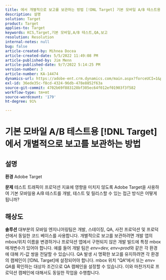 ```yaml
---
title: 에서 개별적으로 보고를 보관하는 방법 [!DNL Target] 기본 모바일 A/B 테스트용
description: 설명
solution: Target
product: Target
applies-to: Target
keywords: KCS,Target,기본 모바일,A/B 테스트,QA,보고
resolution: Resolution
internal-notes: null
bug: false
article-created-by: Mihnea Docea
article-created-date: 5/5/2022 11:49:08 PM
article-published-by: Jim Menn
article-published-date: 9/7/2022 5:14:25 PM
version-number: 3
article-number: KA-14474
dynamics-url: https://adobe-ent.crm.dynamics.com/main.aspx?forceUCI=1&pagetype=entityrecord&etn=knowledgearticle&id=5a7119f3-cdcc-ec11-a7b5-6045bd00dbbc
exl-id: 36ede35c-f8cd-4324-96db-478e8852f63a
source-git-commit: 4702b69f883128bf305ec64f012ef01903f3f582
workflow-type: tm+mt
source-wordcount: '179'
ht-degree: 91%

---
```


# 기본 모바일 A/B 테스트용 [!DNL Target]에서 개별적으로 보고를 보관하는 방법

## 설명


<b>환경</b>
Adobe Target

<b>문제</b>
테스트 트래픽이 프로덕션 지표에 영향을 미치지 않도록 Adobe Target을 사용하여 기본 모바일용 A/B 테스트를 개발, 테스트 및 릴리스할 수 있는 접근 방식은 어떻게 됩니까?


## 해상도


<b>솔루션</b>
대부분의 모바일 엔지니어링팀은 개발, 스테이징, QA, 사전 프로덕션 및 프로덕션에서 동일한 코드 베이스를 사용합니다.
개별적으로 보고를 보관하려면 개발 앱의 mbox/위치 이름을 변경하거나 프로덕션 앱에서 구현되지 않은 개발 빌드에 특정 mbox 매개변수가 있어야 합니다.
예를 들어 개발 팀은 *env=dev, env=prod*와 같은 각 환경에 대해 키-값 쌍을 전달할 수 있습니다.
QA 발생 시 명확한 보고를 유지하려면 각 환경의 캠페인이 [!DNL Target]에 설정되어야 합니다.
mbox 위치 “QA“에서 또는 *env= QA*&#x200B;를 확인하는 대상자 조건으로 QA 캠페인을 설정할 수 있습니다. 이와 마찬가지로 프로덕션 캠페인에 대해서도 동일한 작업을 수행합니다.
